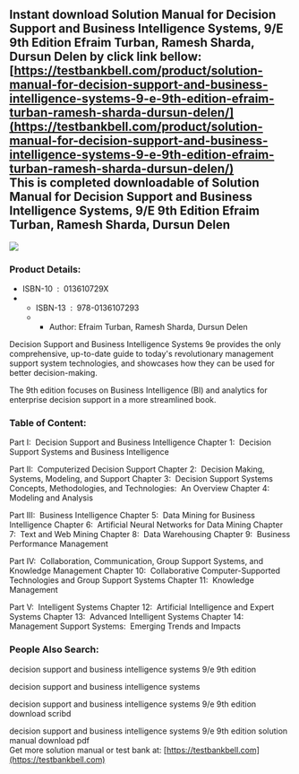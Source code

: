 Instant download **Solution Manual for Decision Support and Business Intelligence Systems, 9/E 9th Edition Efraim Turban, Ramesh Sharda, Dursun Delen** by click link bellow:  
[https://testbankbell.com/product/solution-manual-for-decision-support-and-business-intelligence-systems-9-e-9th-edition-efraim-turban-ramesh-sharda-dursun-delen/](https://testbankbell.com/product/solution-manual-for-decision-support-and-business-intelligence-systems-9-e-9th-edition-efraim-turban-ramesh-sharda-dursun-delen/)  
This is completed downloadable of Solution Manual for Decision Support and Business Intelligence Systems, 9/E 9th Edition Efraim Turban, Ramesh Sharda, Dursun Delen
--------------------------------------------------------------------------------------------------------------------------------------------------------------------


![](https://testbankbell.com/wp-content/uploads/2023/05/36-53da321c077bb.jpg)
### Product Details:


* ISBN-10 ‏ : ‎ 013610729X
* * ISBN-13 ‏ : ‎ 978-0136107293
  * * Author: Efraim Turban, Ramesh Sharda, Dursun Delen
   
Decision Support and Business Intelligence Systems 9e provides the only comprehensive, up-to-date guide to today's revolutionary management support system technologies, and showcases how they can be used for better decision-making.

The 9th edition focuses on Business Intelligence (BI) and analytics for enterprise decision support in a more streamlined book.






### Table of Content:




Part I:  Decision Support and Business Intelligence
Chapter 1:  Decision Support Systems and Business Intelligence

Part II:  Computerized Decision Support
Chapter 2:  Decision Making, Systems, Modeling, and Support
Chapter 3:  Decision Support Systems Concepts, Methodologies, and Technologies:  An Overview
Chapter 4:  Modeling and Analysis

Part III:  Business Intelligence
Chapter 5:  Data Mining for Business Intelligence
Chapter 6:  Artificial Neural Networks for Data Mining
Chapter 7:  Text and Web Mining
Chapter 8:  Data Warehousing
Chapter 9:  Business Performance Management

Part IV:  Collaboration, Communication, Group Support Systems, and Knowledge Management
Chapter 10:  Collaborative Computer-Supported Technologies and Group Support Systems
Chapter 11:  Knowledge Management

Part V:  Intelligent Systems
Chapter 12:  Artificial Intelligence and Expert Systems
Chapter 13:  Advanced Intelligent Systems
Chapter 14:  Management Support Systems:  Emerging Trends and Impacts


 ### People Also Search:


 decision support and business intelligence systems 9/e 9th edition

 decision support and business intelligence systems

 decision support and business intelligence systems 9/e 9th edition download scribd

 decision support and business intelligence systems 9/e 9th edition solution manual download pdf  
  Get more solution manual or test bank at: [https://testbankbell.com](https://testbankbell.com)
